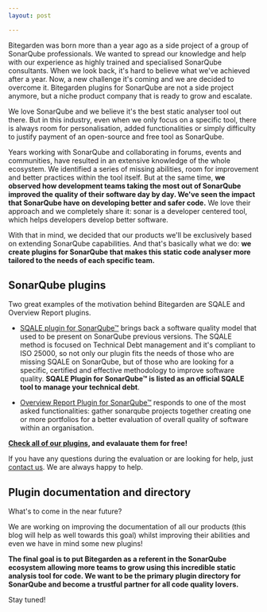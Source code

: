 ```yaml
---
layout: post

---
```


Bitegarden was born more than a year ago as a side project of a group of SonarQube professionals. We wanted to spread our knowledge and help with our experience as highly trained and specialised SonarQube consultants.  When we look back, it's hard to believe what we've achieved after a year. 
Now, a new challenge it's coming and we are decided to overcome it. Bitegarden plugins for SonarQube are not a side project anymore, but a niche product company that is ready to grow and escalate.

We love SonarQube and we believe it's the best static analyser tool out there. But in this industry, even when we only focus on a specific tool,  there is always room for personalisation, added functionalities or simply difficulty to justify payment of an open-source and free tool as SonarQube.


Years working with SonarQube and collaborating in forums, events and communities, have resulted in an extensive knowledge of the whole ecosystem. We identified a series of missing abilities, room for improvement and better practices within the tool itself. 
But at the same time, **we observed how development teams taking the most out of SonarQube improved the quality of their software day by day. We've seen the impact that SonarQube have on developing better and safer code.** We love their approach and we completely share it: sonar is a developer centered tool, which helps developers develop better software.

With that in mind, we decided that our products we'll be exclusively based on extending SonarQube capabilities. And that's basically what we do: **we create plugins for SonarQube that makes this static code analyser more tailored to the needs of each specific team.**



## SonarQube plugins


Two great examples of the motivation behind Bitegarden are SQALE and Overview Report plugins. 

* [SQALE plugin for SonarQube™](https://www.bitegarden.com/sonarqube-sqale) brings back a software quality model that used to be present on SonarQube previous versions. The SQALE method is focused on Technical Debt management and it's compliant to ISO 25000, so not only our plugin fits the needs of those who are missing SQALE on SonarQube, but of those who are looking for a specific, certified and effective methodology to improve software quality. **SQALE Plugin for SonarQube™ is listed as an official SQALE tool to manage your technical debt**. 


* [Overview Report Plugin for SonarQube™](https://www.bitegarden.com/sonarqube-overview) responds to one of the most asked functionalities: gather sonarqube projects together creating one or more portfolios for a better evaluation of overall quality of software within an organisation. 


**[Check all of our plugins](https://www.bitegarden.com/products/), and evalauate them for free!** 

If you have any questions during the evaluation or are looking for help, just [contact us](https://www.bitegarden.com/contact/). We are always happy to help.


## Plugin documentation and directory

What's to come in the near future?

We are working on improving the documentation of all our products (this blog will help as well towards this goal) whilst improving their abilities and even we have in mind some new plugins!

**The final goal is to put Bitegarden as a referent in the SonarQube ecosystem allowing more teams to grow using this incredible static analysis tool for code. We want to be the primary plugin directory for SonarQube and become a trustful partner for all code quality lovers.**

Stay tuned!









